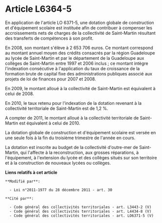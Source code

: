 # Article L6364-5

En application de l'article LO 6371-5, une dotation globale de construction et d'équipement scolaire est instituée afin de
contribuer à compenser les accroissements nets de charges de la collectivité de Saint-Martin résultant des transferts de
compétences à son profit.

En 2008, son montant s'élève à 2 653 706 euros. Ce montant correspond au montant annuel moyen des crédits consacrés par la
région Guadeloupe au lycée de Saint-Martin et par le département de la Guadeloupe aux collèges de Saint-Martin entre 1997 et
2006 inclus ; ce montant intègre l'indexation consécutive à l'application du taux de croissance de la formation brute de
capital fixe des administrations publiques associé aux projets de loi de finances pour 2007 et 2008.

En 2009, le montant alloué à la collectivité de Saint-Martin est équivalent à celui de 2008.

En 2010, le taux retenu pour l'indexation de la dotation revenant à la collectivité territoriale de Saint-Martin est de 1,2
%.

A compter de 2011, le montant alloué à la collectivité territoriale de Saint-Martin est équivalent à celui de 2010.

La dotation globale de construction et d'équipement scolaire est versée en une seule fois à la fin du troisième trimestre de
l'année en cours.

La dotation est inscrite au budget de la collectivité d'outre-mer de Saint-Martin, qui l'affecte à la reconstruction, aux
grosses réparations, à l'équipement, à l'extension du lycée et des collèges situés sur son territoire et à la construction de
nouveaux lycées ou collèges.

**Liens relatifs à cet article**

	**Modifié par**:

	  - Loi n°2011-1977 du 28 décembre 2011 - art. 30

	**Cité par**:

	  - Code général des collectivités territoriales - art. L3443-2 (V)
	  - Code général des collectivités territoriales - art. L4434-8 (V)
	  - Code général des collectivités territoriales - art. LO6371-5 (V)
